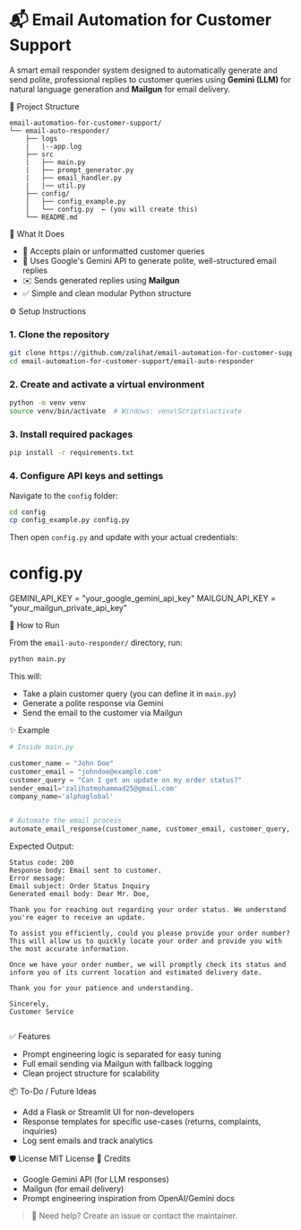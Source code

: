# 📬 Email Automation for Customer Support
A smart email responder system designed to automatically generate and send polite, professional replies to customer queries using **Gemini (LLM)** for natural language generation and **Mailgun** for email delivery.

📁 Project Structure
```
email-automation-for-customer-support/
└── email-auto-responder/
    ├── logs
    |   |--app.log
    ├── src
    |   ├── main.py
    |   ├── prompt_generator.py
    |   ├── email_handler.py
    |   |── util.py
    ├── config/
    │   ├── config_example.py
    │   └── config.py  ← (you will create this)
    └── README.md
```

🚀 What It Does

- 💬 Accepts plain or unformatted customer queries
- 🧠 Uses Google's Gemini API to generate polite, well-structured email replies
- ✉️ Sends generated replies using **Mailgun**
- ✅ Simple and clean modular Python structure


⚙️ Setup Instructions
### 1. Clone the repository
```bash
git clone https://github.com/zalihat/email-automation-for-customer-support.git
cd email-automation-for-customer-support/email-auto-responder
```
### 2. Create and activate a virtual environment
```bash
python -m venv venv
source venv/bin/activate  # Windows: venv\Scripts\activate
```
### 3. Install required packages
```bash
pip install -r requirements.txt
```
### 4. Configure API keys and settings

Navigate to the `config` folder:

```bash
cd config
cp config_example.py config.py
```

Then open `config.py` and update with your actual credentials:



# config.py

GEMINI_API_KEY = "your_google_gemini_api_key"
MAILGUN_API_KEY = "your_mailgun_private_api_key"


🧪 How to Run

From the `email-auto-responder/` directory, run:

```bash
python main.py
```

This will:
- Take a plain customer query (you can define it in `main.py`)
- Generate a polite response via Gemini
- Send the email to the customer via Mailgun


✨ Example

```python
# Inside main.py

customer_name = "John Doe"
customer_email = "johndoe@example.com"
customer_query = "Can I get an update on my order status?"
sender_email='zalihatmohammad25@gmail.com'
company_name='alphaglobal'


# Automate the email process
automate_email_response(customer_name, customer_email, customer_query, sender_email,company_name )
```
Expected Output:

```
Status code: 200
Response body: Email sent to customer.
Error message: 
Email subject: Order Status Inquiry
Generated email body: Dear Mr. Doe,

Thank you for reaching out regarding your order status. We understand you're eager to receive an update.

To assist you efficiently, could you please provide your order number? This will allow us to quickly locate your order and provide you with the most accurate information.

Once we have your order number, we will promptly check its status and inform you of its current location and estimated delivery date.

Thank you for your patience and understanding.

Sincerely,
Customer Service


```


✅ Features

- Prompt engineering logic is separated for easy tuning
- Full email sending via Mailgun with fallback logging
- Clean project structure for scalability


📦 To-Do / Future Ideas

- Add a Flask or Streamlit UI for non-developers
- Response templates for specific use-cases (returns, complaints, inquiries)
- Log sent emails and track analytics


🛡️ License
MIT License
🙌 Credits

- Google Gemini API (for LLM responses)
- Mailgun (for email delivery)
- Prompt engineering inspiration from OpenAI/Gemini docs


> 🔧 Need help? Create an issue or contact the maintainer.
